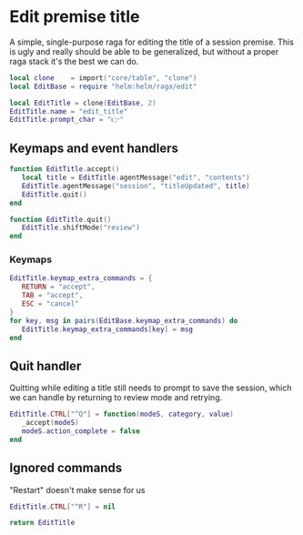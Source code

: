 # Edit premise title

A simple, single\-purpose raga for editing the title of a session premise\.
This is ugly and really should be able to be generalized, but without a
proper raga stack it's the best we can do\.


```lua
local clone    = import("core/table", "clone")
local EditBase = require "helm:helm/raga/edit"

local EditTitle = clone(EditBase, 2)
EditTitle.name = "edit_title"
EditTitle.prompt_char = "👉"
```


## Keymaps and event handlers

```lua
function EditTitle.accept()
   local title = EditTitle.agentMessage("edit", "contents")
   EditTitle.agentMessage("session", "titleUpdated", title)
   EditTitle.quit()
end

function EditTitle.quit()
   EditTitle.shiftMode("review")
end
```


### Keymaps

```lua
EditTitle.keymap_extra_commands = {
   RETURN = "accept",
   TAB = "accept",
   ESC = "cancel"
}
for key, msg in pairs(EditBase.keymap_extra_commands) do
   EditTitle.keymap_extra_commands[key] = msg
end
```



## Quit handler

Quitting while editing a title still needs to prompt to save the session,
which we can handle by returning to review mode and retrying\.

```lua
EditTitle.CTRL["^Q"] = function(modeS, category, value)
   _accept(modeS)
   modeS.action_complete = false
end
```


## Ignored commands

"Restart" doesn't make sense for us

```lua
EditTitle.CTRL["^R"] = nil
```


```lua
return EditTitle
```